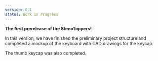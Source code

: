 ```yaml
---
version: 0.1
status: Work in Progress
---
```


**The first prerelease of the StenoToppers!**

In this version, we have finished the preliminary project structure and completed a mockup of the keyboard with CAD drawings for the keycap.

The thumb keycap was also completed.